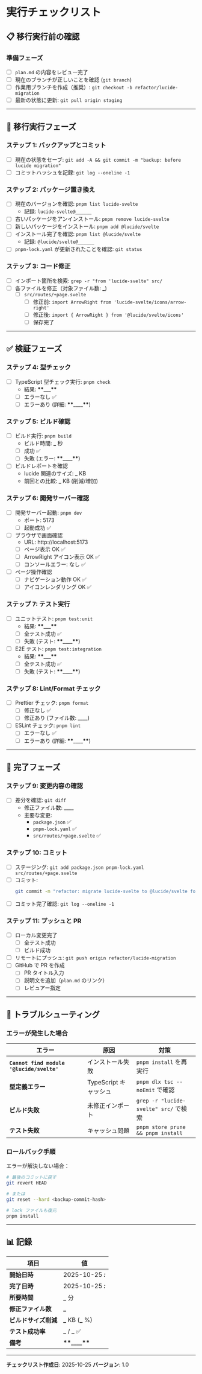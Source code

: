 # 実行チェックリスト

## 📋 移行実行前の確認

### 準備フェーズ

- [ ] `plan.md` の内容をレビュー完了
- [ ] 現在のブランチが正しいことを確認 (`git branch`)
- [ ] 作業用ブランチを作成（推奨）: `git checkout -b refactor/lucide-migration`
- [ ] 最新の状態に更新: `git pull origin staging`

---

## 🔄 移行実行フェーズ

### ステップ 1: バックアップとコミット

- [ ] 現在の状態をセーブ: `git add -A && git commit -m "backup: before lucide migration"`
- [ ] コミットハッシュを記録: `git log --oneline -1`

### ステップ 2: パッケージ置き換え

- [ ] 現在のバージョンを確認: `pnpm list lucide-svelte`
  - 記録: `lucide-svelte@______`
- [ ] 古いパッケージをアンインストール: `pnpm remove lucide-svelte`
- [ ] 新しいパッケージをインストール: `pnpm add @lucide/svelte`
- [ ] インストール完了を確認: `pnpm list @lucide/svelte`
  - 記録: `@lucide/svelte@______`
- [ ] `pnpm-lock.yaml` が更新されたことを確認: `git status`

### ステップ 3: コード修正

- [ ] インポート箇所を検索: `grep -r "from 'lucide-svelte" src/`
- [ ] 各ファイルを修正（対象ファイル数: **\_**)
  - [ ] `src/routes/+page.svelte`
    - [ ] 修正前: `import ArrowRight from 'lucide-svelte/icons/arrow-right'`
    - [ ] 修正後: `import { ArrowRight } from '@lucide/svelte/icons'`
    - [ ] 保存完了

---

## ✅ 検証フェーズ

### ステップ 4: 型チェック

- [ ] TypeScript 型チェック実行: `pnpm check`
  - 結果: **\*\***\_\_\_**\*\***
  - [ ] エラーなし ✅
  - [ ] エラーあり (詳細: **\*\***\_\_\_\_**\*\***)

### ステップ 5: ビルド確認

- [ ] ビルド実行: `pnpm build`
  - ビルド時間: **\_** 秒
  - [ ] 成功 ✅
  - [ ] 失敗 (エラー: **\*\***\_\_\_\_**\*\***)
- [ ] ビルドレポートを確認
  - lucide 関連のサイズ: **\_** KB
  - 前回との比較: **\_** KB (削減/増加)

### ステップ 6: 開発サーバー確認

- [ ] 開発サーバー起動: `pnpm dev`
  - ポート: 5173
  - [ ] 起動成功 ✅

- [ ] ブラウザで画面確認
  - URL: http://localhost:5173
  - [ ] ページ表示 OK ✅
  - [ ] ArrowRight アイコン表示 OK ✅
  - [ ] コンソールエラー: なし ✅

- [ ] ページ操作確認
  - [ ] ナビゲーション動作 OK ✅
  - [ ] アイコンレンダリング OK ✅

### ステップ 7: テスト実行

- [ ] ユニットテスト: `pnpm test:unit`
  - 結果: **\*\***\_\_\_**\*\***
  - [ ] 全テスト成功 ✅
  - [ ] 失敗 (テスト: **\*\***\_\_\_\_**\*\***)

- [ ] E2E テスト: `pnpm test:integration`
  - 結果: **\*\***\_\_\_**\*\***
  - [ ] 全テスト成功 ✅
  - [ ] 失敗 (テスト: **\*\***\_\_\_\_**\*\***)

### ステップ 8: Lint/Format チェック

- [ ] Prettier チェック: `pnpm format`
  - [ ] 修正なし ✅
  - [ ] 修正あり (ファイル数: \_\_\_\_)

- [ ] ESLint チェック: `pnpm lint`
  - [ ] エラーなし ✅
  - [ ] エラーあり (詳細: **\*\***\_\_\_\_**\*\***)

---

## 📝 完了フェーズ

### ステップ 9: 変更内容の確認

- [ ] 差分を確認: `git diff`
  - 修正ファイル数: \_\_\_\_
  - 主要な変更:
    - `package.json` ✅
    - `pnpm-lock.yaml` ✅
    - `src/routes/+page.svelte` ✅

### ステップ 10: コミット

- [ ] ステージング: `git add package.json pnpm-lock.yaml src/routes/+page.svelte`
- [ ] コミット:
  ```bash
  git commit -m "refactor: migrate lucide-svelte to @lucide/svelte for Svelte 5"
  ```
- [ ] コミット完了確認: `git log --oneline -1`

### ステップ 11: プッシュと PR

- [ ] ローカル変更完了
  - [ ] 全テスト成功
  - [ ] ビルド成功
- [ ] リモートにプッシュ: `git push origin refactor/lucide-migration`
- [ ] GitHub で PR を作成
  - [ ] PR タイトル入力
  - [ ] 説明文を追加（`plan.md` のリンク）
  - [ ] レビュアー指定

---

## 🚨 トラブルシューティング

### エラーが発生した場合

| エラー                                    | 原因                  | 対策                                  |
| ----------------------------------------- | --------------------- | ------------------------------------- |
| **`Cannot find module '@lucide/svelte'`** | インストール失敗      | `pnpm install` を再実行               |
| **型定義エラー**                          | TypeScript キャッシュ | `pnpm dlx tsc --noEmit` で確認        |
| **ビルド失敗**                            | 未修正インポート      | `grep -r "lucide-svelte" src/` で検索 |
| **テスト失敗**                            | キャッシュ問題        | `pnpm store prune && pnpm install`    |

### ロールバック手順

エラーが解決しない場合：

```bash
# 最後のコミットに戻す
git revert HEAD

# または
git reset --hard <backup-commit-hash>

# lock ファイルも復元
pnpm install
```

---

## 📊 記録

| 項目                 | 値                       |
| -------------------- | ------------------------ |
| **開始日時**         | 2025-10-25 **_:_**       |
| **完了日時**         | 2025-10-25 **_:_**       |
| **所要時間**         | **\_** 分                |
| **修正ファイル数**   | **\_**                   |
| **ビルドサイズ削減** | **\_** KB (**\_** %)     |
| **テスト成功率**     | **\_** / **\_** ✅       |
| **備考**             | **\*\***\_\_\_\_**\*\*** |

---

**チェックリスト作成日**: 2025-10-25
**バージョン**: 1.0
